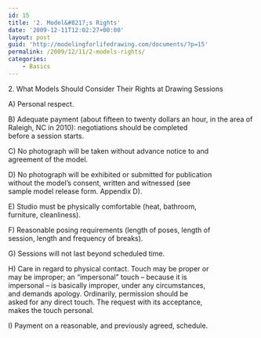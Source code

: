 ```yaml
---
id: 15
title: '2. Model&#8217;s Rights'
date: '2009-12-11T12:02:27+00:00'
layout: post
guid: 'http://modelingforlifedrawing.com/documents/?p=15'
permalink: /2009/12/11/2-models-rights/
categories:
    - Basics
---
```


2\. What Models Should Consider Their Rights at Drawing Sessions

A) Personal respect.

B) Adequate payment (about fifteen to twenty dollars an hour, in the area of  
Raleigh, NC in 2010): negotiations should be completed  
before a session starts.

C) No photograph will be taken without advance notice to and  
agreement of the model.

D) No photograph will be exhibited or submitted for publication  
without the model’s consent, written and witnessed (see  
sample model release form. Appendix D).

E) Studio must be physically comfortable (heat, bathroom,  
furniture, cleanliness).

F) Reasonable posing requirements (length of poses, length of  
session, length and frequency of breaks).

G) Sessions will not last beyond scheduled time.

H) Care in regard to physical contact. Touch may be proper or  
may be improper; an “impersonal” touch – because it is  
impersonal – is basically improper, under any circumstances,  
and demands apology. Ordinarily, permission should be  
asked for any direct touch. The request with its acceptance,  
makes the touch personal.

I) Payment on a reasonable, and previously agreed, schedule.